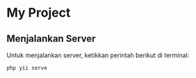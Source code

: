 # My Project

## Menjalankan Server

Untuk menjalankan server, ketikkan perintah berikut di terminal:

```sh
php yii serve

